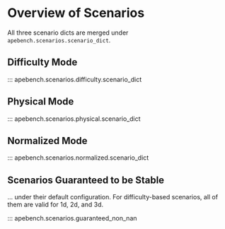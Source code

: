 # Overview of Scenarios

All three scenario dicts are merged under `apebench.scenarios.scenario_dict`.

## Difficulty Mode

::: apebench.scenarios.difficulty.scenario_dict

## Physical Mode

::: apebench.scenarios.physical.scenario_dict

## Normalized Mode

::: apebench.scenarios.normalized.scenario_dict

## Scenarios Guaranteed to be Stable

... under their default configuration. For difficulty-based scenarios, all of them are valid for 1d, 2d, and 3d.

::: apebench.scenarios.guaranteed_non_nan